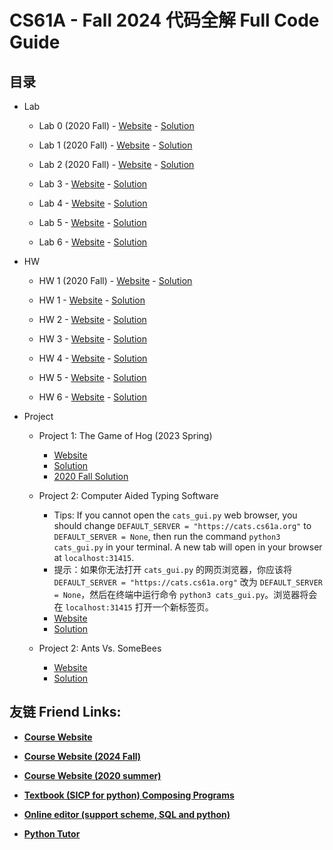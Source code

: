 # CS61A - Fall 2024 代码全解 Full Code Guide

## 目录

- Lab
  - Lab 0 (2020 Fall) - [Website](https://web.archive.org/web/20201111145450/https://cs61a.org/lab/lab00/) - [Solution](Lab/2020Fall/lab00)

  - Lab 1 (2020 Fall) - [Website](https://web.archive.org/web/20201130111318/https://cs61a.org/lab/lab01/) - [Solution](Lab/2020Fall/lab01)

  - Lab 2 (2020 Fall) - [Website](https://web.archive.org/web/20201219202517/https://cs61a.org/lab/lab02/) - [Solution](Lab/2020Fall/lab02)

  - Lab 3 - [Website](https://insideempire.github.io/CS61A-Website-Archive/lab/lab03/index.html) - [Solution](https://insideempire.github.io/CS61A-Website-Archive/lab/sol-lab03/index.html)

  - Lab 4 - [Website](https://insideempire.github.io/CS61A-Website-Archive/lab/lab04/index.html) - [Solution](https://insideempire.github.io/CS61A-Website-Archive/lab/sol-lab04/index.html)

  - Lab 5 - [Website](https://insideempire.github.io/CS61A-Website-Archive/lab/lab05/index.html) - [Solution](https://insideempire.github.io/CS61A-Website-Archive/lab/sol-lab05/index.html)

  - Lab 6 - [Website](https://insideempire.github.io/CS61A-Website-Archive/lab/lab06/index.html) - [Solution](https://insideempire.github.io/CS61A-Website-Archive/lab/sol-lab06/index.html)

- HW
  - HW 1 (2020 Fall) - [Website](https://cs61a.org/hw/hw01/) - [Solution](HW/2020Fall/hw01)

  - HW 1 - [Website](https://insideempire.github.io/CS61A-Website-Archive/hw/hw01/index.html) - [Solution](https://insideempire.github.io/CS61A-Website-Archive/hw/sol-hw01/index.html)

  - HW 2 - [Website](https://insideempire.github.io/CS61A-Website-Archive/hw/hw02/index.html) - [Solution](https://insideempire.github.io/CS61A-Website-Archive/hw/sol-hw02/index.html)

  - HW 3 - [Website](https://insideempire.github.io/CS61A-Website-Archive/hw/hw03/index.html) - [Solution](https://insideempire.github.io/CS61A-Website-Archive/hw/sol-hw03/index.html)

  - HW 4 - [Website](https://insideempire.github.io/CS61A-Website-Archive/hw/hw04/index.html) - [Solution](https://insideempire.github.io/CS61A-Website-Archive/hw/sol-hw04/index.html)

  - HW 5 - [Website](https://insideempire.github.io/CS61A-Website-Archive/hw/hw05/index.html) - [Solution](https://insideempire.github.io/CS61A-Website-Archive/hw/sol-hw05/index.html)
 
  - HW 6 - [Website](https://insideempire.github.io/CS61A-Website-Archive/hw/hw06/index.html) - [Solution](https://insideempire.github.io/CS61A-Website-Archive/hw/sol-hw06/index.html)

- Project
  - Project 1: The Game of Hog (2023 Spring)
    - [Website](https://web.archive.org/web/20230314030325/https://cs61a.org/proj/hog/#problem-2-2-pt)
    - [Solution](Projects/2023Spring/hog/hog.py)
    - [2020 Fall Solution](https://github.com/PKUFlyingPig/CS61A/blob/master/projects/hog/hog.py)

  - Project 2: Computer Aided Typing Software
    - Tips: If you cannot open the `cats_gui.py` web browser, you should change `DEFAULT_SERVER = "https://cats.cs61a.org"` to `DEFAULT_SERVER = None`, then run the command `python3 cats_gui.py` in your terminal. A new tab will open in your browser at `localhost:31415`.
    - 提示：如果你无法打开 `cats_gui.py` 的网页浏览器，你应该将 `DEFAULT_SERVER = "https://cats.cs61a.org"` 改为 `DEFAULT_SERVER = None`，然后在终端中运行命令 `python3 cats_gui.py`。浏览器将会在 `localhost:31415` 打开一个新标签页。
    - [Website](https://insideempire.github.io/CS61A-Website-Archive/proj/cats/index.html)
    - [Solution](Projects/cats/cats.py)

  - Project 2: Ants Vs. SomeBees
      - [Website](https://insideempire.github.io/CS61A-Website-Archive/proj/ants/index.html#)
      - [Solution](Projects/ants/ants.py)

## 友链 Friend Links:

- **[Course Website](https://cs61a.org)**

- **[Course Website (2024 Fall)](https://insideempire.github.io/CS61A-Website-Archive/)**

- **[Course Website (2020 summer)](https://web.archive.org/web/20201219202517/https://cs61a.org/)**

- **[Textbook (SICP for python) Composing Programs](https://www.composingprograms.com)**

- **[Online editor (support scheme, SQL and python)](https://code.cs61a.org)**

- **[Python Tutor](https://web.archive.org/web/20201213124038/https://tutor.cs61a.org/)**
